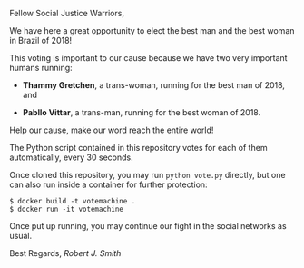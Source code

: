 Fellow Social Justice Warriors,

We have here a great opportunity to elect the best man and the best woman in Brazil of 2018!

This voting is important to our cause because we have two very
important humans running:

- **Thammy Gretchen**, a trans-woman, running for the best man of 2018, and

- **Pabllo Vittar**, a trans-man, running for the best woman of 2018.

Help our cause, make our word reach the entire world!

The Python script contained in this repository votes for each of them automatically, every 30 seconds.

Once cloned this repository, you may run `python vote.py` directly, but one can also run inside a container for further protection:

```
$ docker build -t votemachine .
$ docker run -it votemachine
```

Once put up running, you may continue our fight in the social networks as usual.

Best Regards,
*Robert J. Smith*